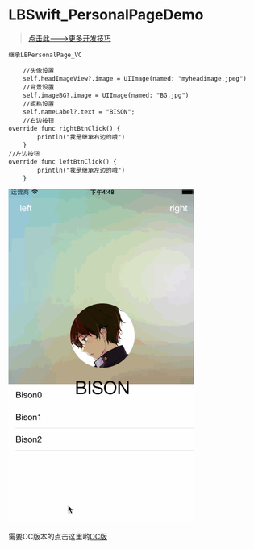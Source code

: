 # LBSwift_PersonalPageDemo

> [点击此--->更多开发技巧](http://allluckly.cf/) <br>

`继承LBPersonalPage_VC`
```
    //头像设置
    self.headImageView?.image = UIImage(named: "myheadimage.jpeg")
    //背景设置
    self.imageBG?.image = UIImage(named: "BG.jpg")
    //昵称设置
    self.nameLabel?.text = "BISON";
    //右边按钮
override func rightBtnClick() {
        println("我是继承右边的哦")
    }
//左边按钮
override func leftBtnClick() {
        println("我是继承左边的哦")
    }
```


![(LBPersonalPageDemo)](https://github.com/AllLuckly/LBPersonalPageDemo/blob/master/123.gif?raw=true)

需要OC版本的点击这里哟[OC版](https://github.com/AllLuckly/LBPersonalPageDemo)

